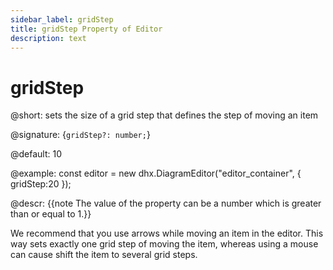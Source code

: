 ```yaml
---
sidebar_label: gridStep
title: gridStep Property of Editor
description: text
---
```


# gridStep

@short: sets the size of a grid step that defines the step of moving an item

@signature: {`gridStep?: number;`}

@default: 10

@example:
const editor = new dhx.DiagramEditor("editor_container", {
    gridStep:20
});

@descr:
{{note The value of the property can be a number which is greater than or equal to 1.}}

We recommend that you use arrows while moving an item in the editor. This way sets exactly one grid step of moving the item, whereas using a mouse can cause shift the item to several grid steps.
